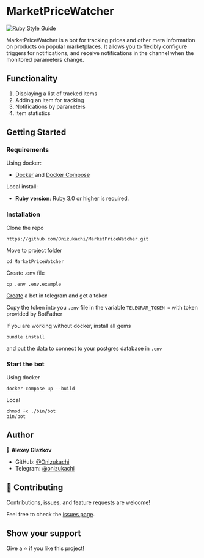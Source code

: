 # MarketPriceWatcher

[![Ruby Style Guide](https://img.shields.io/badge/code_style-rubocop-brightgreen.svg)](https://github.com/rubocop/rubocop)

MarketPriceWatcher is a bot for tracking prices and other meta information on products on popular marketplaces. It allows you to flexibly configure triggers for notifications, and receive notifications in the channel when the monitored parameters change.

## Functionality

1. Displaying a list of tracked items
2. Adding an item for tracking
3. Notifications by parameters
4. Item statistics

## Getting Started

### Requirements

Using docker:
- [Docker](https://docs.docker.com/engine/install/) and [Docker Compose](https://docs.docker.com/compose/install/)

Local install:
- **Ruby version**: Ruby 3.0 or higher is required.

### Installation

Clone the repo

```
https://github.com/Onizukachi/MarketPriceWatcher.git
```

 Move to project folder

```
cd MarketPriceWatcher
```

Create .env file

```
cp .env .env.example
```

[Create](https://core.telegram.org/bots/tutorial) a bot in telegram and get a token 

Copy the token into you `.env` file in the variable `TELEGRAM_TOKEN =` with token provided by BotFather

If you are working without docker, install all gems 


```
bundle install
```

and put the data to connect to your postgres database in `.env`

### Start the bot

Using docker

```
docker-compose up --build
```

Local

```
chmod +x ./bin/bot
bin/bot
```

## Author

👤 **Alexey Glazkov**

- GitHub: [@Onizukachi](https://github.com/Onizukachi)
- Telegram: [@onizukachi](https://t.me/onizukachi)

## 🤝 Contributing

Contributions, issues, and feature requests are welcome!

Feel free to check the [issues page](https://github.com/Onizukachi/MarketPriceWatcher/issues).

## Show your support

Give a ⭐️ if you like this project!
